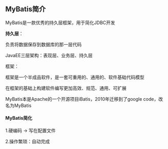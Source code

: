 ## MyBatis简介

MyBatis是一款优秀的持久层框架，用于简化JDBC开发

**持久层**：

负责将数据保存到数据库的那一层代码

JavaEE三层架构：表现层、业务层、持久层

框架：

框架是一个半成品软件，是一套可重用的、通用的、软件基础代码模型

在框架的基础上构建软件编写更加高效、规范、通用、可扩展



MyBatis本是Apache的一个开源项目iBatis，2010年迁移到了google code，改名为MyBatis



#### MyBatis简化

1.硬编码 -> 写在配置文件

2.操作繁琐：自动完成

